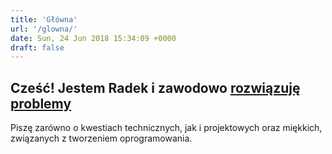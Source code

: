 ```yaml
---
title: 'Główna'
url: '/glowna/'
date: Sun, 24 Jun 2018 15:34:09 +0000
draft: false
---
```


## Cześć! Jestem Radek i zawodowo [rozwiązuję problemy](https://hrspoiler.wordpress.com/2013/05/13/im-winston-wolf-i-solve-problems/)

Piszę zarówno o kwestiach technicznych, jak i projektowych oraz miękkich, związanych z tworzeniem oprogramowania.